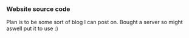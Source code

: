 ### Website source code

Plan is to be some sort of blog I can post on. Bought a server so might aswell put it to use :)